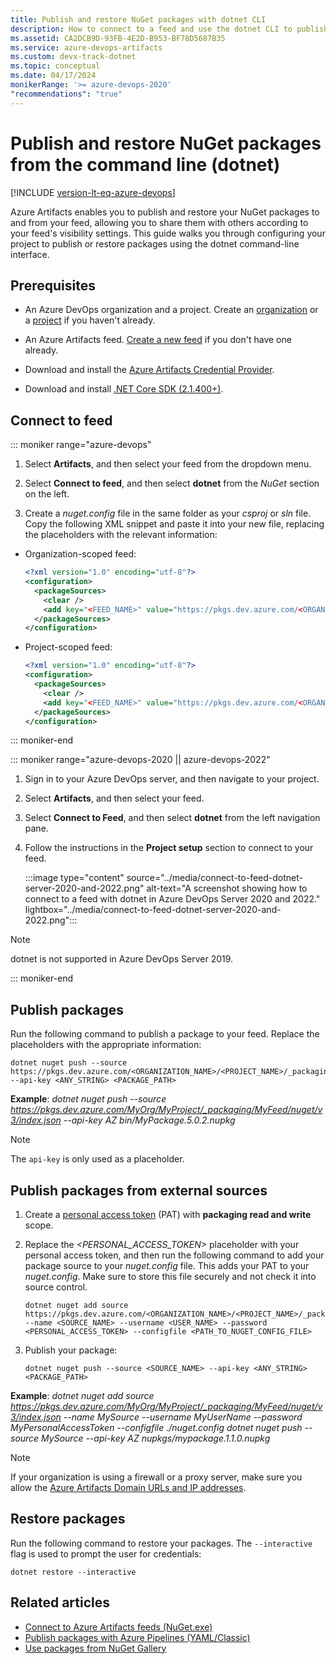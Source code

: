 ```yaml
---
title: Publish and restore NuGet packages with dotnet CLI
description: How to connect to a feed and use the dotnet CLI to publish and restore NuGet packages.
ms.assetid: CA2DCB9D-93FB-4E2D-B953-BF78D5687B35
ms.service: azure-devops-artifacts
ms.custom: devx-track-dotnet
ms.topic: conceptual
ms.date: 04/17/2024
monikerRange: '>= azure-devops-2020'
"recommendations": "true"
---
```


# Publish and restore NuGet packages from the command line (dotnet)

[!INCLUDE [version-lt-eq-azure-devops](../../includes/version-lt-eq-azure-devops.md)]

Azure Artifacts enables you to publish and restore your NuGet packages to and from your feed, allowing you to share them with others according to your feed's visibility settings. This guide walks you through configuring your project to publish or restore packages using the dotnet command-line interface.

## Prerequisites

- An Azure DevOps organization and a project. Create an [organization](../../organizations/accounts/create-organization.md) or a [project](../../organizations/projects/create-project.md#create-a-project) if you haven't already.

- An Azure Artifacts feed. [Create a new feed](../get-started-nuget.md#create-feed) if you don't have one already.

- Download and install the [Azure Artifacts Credential Provider](https://github.com/microsoft/artifacts-credprovider).

- Download and install [.NET Core SDK (2.1.400+)](https://dotnet.microsoft.com/en-us/download).

## Connect to feed

::: moniker range="azure-devops"

1. Select **Artifacts**, and then select your feed from the dropdown menu.

1. Select **Connect to feed**, and then select **dotnet** from the *NuGet* section on the left.

1. Create a *nuget.config* file in the same folder as your *csproj* or *sln* file. Copy the following XML snippet and paste it into your new file, replacing the placeholders with the relevant information:

- Organization-scoped feed:

    ```xml
    <?xml version="1.0" encoding="utf-8"?>
    <configuration>
      <packageSources>
        <clear />
        <add key="<FEED_NAME>" value="https://pkgs.dev.azure.com/<ORGANIZATION_NAME>/_packaging/<FEED_NAME>/nuget/v3/index.json" />
      </packageSources>
    </configuration>
    ```

- Project-scoped feed:

    ```xml
    <?xml version="1.0" encoding="utf-8"?>
    <configuration>
      <packageSources>
        <clear />
        <add key="<FEED_NAME>" value="https://pkgs.dev.azure.com/<ORGANIZATION_NAME>/<PROJECT_NAME>/_packaging/<FEED_NAME>/nuget/v3/index.json" />
      </packageSources>
    </configuration>
    ```
::: moniker-end

::: moniker range="azure-devops-2020 || azure-devops-2022"

1. Sign in to your Azure DevOps server, and then navigate to your project.

1. Select **Artifacts**, and then select your feed.

1. Select **Connect to Feed**, and then select **dotnet** from the left navigation pane.

1. Follow the instructions in the **Project setup** section to connect to your feed.

    :::image type="content" source="../media/connect-to-feed-dotnet-server-2020-and-2022.png" alt-text="A screenshot showing how to connect to a feed with dotnet in Azure DevOps Server 2020 and 2022." lightbox="../media/connect-to-feed-dotnet-server-2020-and-2022.png":::

> [!NOTE]
> dotnet is not supported in Azure DevOps Server 2019.

::: moniker-end

## Publish packages

Run the following command to publish a package to your feed. Replace the placeholders with the appropriate information:

```CLI
dotnet nuget push --source https://pkgs.dev.azure.com/<ORGANIZATION_NAME>/<PROJECT_NAME>/_packaging/<FEED_NAME>/nuget/v3/index.json --api-key <ANY_STRING> <PACKAGE_PATH> 
```

**Example**: *dotnet nuget push --source https://pkgs.dev.azure.com/MyOrg/MyProject/_packaging/MyFeed/nuget/v3/index.json --api-key AZ bin/MyPackage.5.0.2.nupkg*

> [!NOTE]
> The `api-key` is only used as a placeholder.

## Publish packages from external sources

1. Create a [personal access token](../../organizations/accounts/use-personal-access-tokens-to-authenticate.md) (PAT) with **packaging read and write** scope.

1. Replace the *<PERSONAL_ACCESS_TOKEN>* placeholder with your personal access token, and then run the following command to add your package source to your *nuget.config* file. This adds your PAT to your *nuget.config*. Make sure to store this file securely and not check it into source control.

    ```CLI
    dotnet nuget add source https://pkgs.dev.azure.com/<ORGANIZATION_NAME>/<PROJECT_NAME>/_packaging/<FEED_NAME>/nuget/v3/index.json --name <SOURCE_NAME> --username <USER_NAME> --password <PERSONAL_ACCESS_TOKEN> --configfile <PATH_TO_NUGET_CONFIG_FILE>
    ```

1. Publish your package:

    ```CLI
    dotnet nuget push --source <SOURCE_NAME> --api-key <ANY_STRING> <PACKAGE_PATH>
    ```

**Example**: 
*dotnet nuget add source https://pkgs.dev.azure.com/MyOrg/MyProject/_packaging/MyFeed/nuget/v3/index.json --name MySource --username MyUserName --password MyPersonalAccessToken --configfile ./nuget.config*
*dotnet nuget push --source MySource --api-key AZ nupkgs/mypackage.1.1.0.nupkg*

> [!NOTE]
> If your organization is using a firewall or a proxy server, make sure you allow the [Azure Artifacts Domain URLs and IP addresses](../../organizations/security/allow-list-ip-url.md#azure-artifacts). 

## Restore packages

Run the following command to restore your packages. The `--interactive` flag is used to prompt the user for credentials:

```CLI
dotnet restore --interactive
```

## Related articles

- [Connect to Azure Artifacts feeds (NuGet.exe)](./nuget-exe.md)
- [Publish packages with Azure Pipelines (YAML/Classic)](../../pipelines/artifacts/nuget.md)
- [Use packages from NuGet Gallery](./upstream-sources.md)
